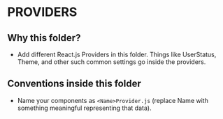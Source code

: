 # PROVIDERS

## Why this folder?

- Add different React.js Providers in this folder. Things like UserStatus,
  Theme, and other such common settings go inside the providers.

## Conventions inside this folder

- Name your components as `<Name>Provider.js` (replace Name with something
  meaningful representing that data).
